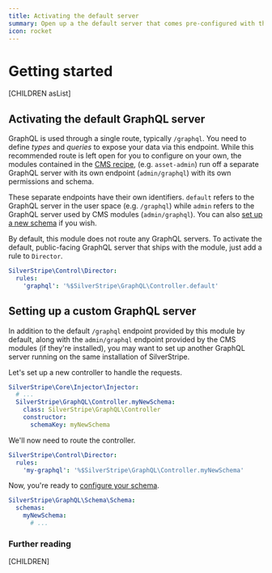 ```yaml
---
title: Activating the default server
summary: Open up a the default server that comes pre-configured with the module
icon: rocket
---
```


# Getting started

[CHILDREN asList]

## Activating the default GraphQL server

GraphQL is used through a single route, typically `/graphql`. You need
to define *types* and *queries* to expose your data via this endpoint. While this recommended
route is left open for you to configure on your own, the modules contained in the [CMS recipe](https://github.com/silverstripe/recipe-cms),
 (e.g. `asset-admin`) run off a separate GraphQL server with its own endpoint
 (`admin/graphql`) with its own permissions and schema.

These separate endpoints have their own identifiers. `default` refers to the GraphQL server
in the user space (e.g. `/graphql`) while `admin` refers to the GraphQL server used by CMS modules
(`admin/graphql`). You can also [set up a new schema](#setting-up-a-new-graphql-schema) if you wish.

By default, this module does not route any GraphQL servers. To activate the default,
public-facing GraphQL server that ships with the module, just add a rule to `Director`.

```yaml
SilverStripe\Control\Director:
  rules:
    'graphql': '%$SilverStripe\GraphQL\Controller.default'
```

## Setting up a custom GraphQL server

In addition to the default `/graphql` endpoint provided by this module by default,
along with the `admin/graphql` endpoint provided by the CMS modules (if they're installed),
you may want to set up another GraphQL server running on the same installation of SilverStripe.

Let's set up a new controller to handle the requests.

```yaml
SilverStripe\Core\Injector\Injector:
  # ...
  SilverStripe\GraphQL\Controller.myNewSchema:
    class: SilverStripe\GraphQL\Controller
    constructor:
      schemaKey: myNewSchema

```


We'll now need to route the controller.

```yaml
SilverStripe\Control\Director:
  rules:
    'my-graphql': '%$SilverStripe\GraphQL\Controller.myNewSchema'
```

Now, you're ready to [configure your schema](configuring_your_schema.md).

```yaml
SilverStripe\GraphQL\Schema\Schema:
  schemas:
    myNewSchema:
      # ...
```

### Further reading

[CHILDREN]